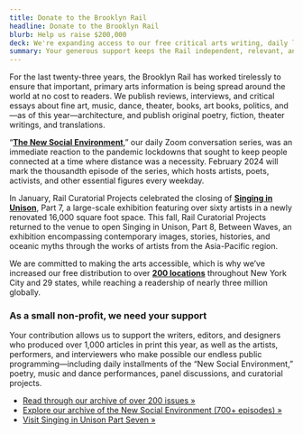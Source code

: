 ```yaml
---
title: Donate to the Brooklyn Rail
headline: Donate to the Brooklyn Rail
blurb: Help us raise $200,000
deck: We're expanding access to our free critical arts writing, daily live artist conversations, and cutting-edge curatorial projects.
summary: Your generous support keeps the Rail independent, relevant, and free
---
```


For the last twenty-three years, the Brooklyn Rail has worked tirelessly to ensure that important, primary arts information is being spread around the world at no cost to readers. We publish reviews, interviews, and critical essays about fine art, music, dance, theater, books, art books, politics, and—as of this year—architecture, and publish original poetry, fiction, theater writings, and translations.

“[**The New Social Environment**](https://www.youtube.com/playlist?list=PLmQDwVpMadcLGDOX9VN3sGTh2VYT4RJGY),” our daily Zoom conversation series, was an immediate reaction to the pandemic lockdowns that sought to keep people connected at a time where distance was a necessity. February 2024 will mark the thousandth episode of the series, which hosts artists, poets, activists, and other essential figures every weekday.

In January, Rail Curatorial Projects celebrated the closing of [**Singing in Unison**](https://brooklynrail.org/2022/09/art/Singing-in-Unison-at-Industry-City), Part 7, a large-scale exhibition featuring over sixty artists in a newly renovated 16,000 square foot space. This fall, Rail Curatorial Projects returned to the venue to open Singing in Unison, Part 8, Between Waves, an exhibition encompassing contemporary images, stories, histories, and oceanic myths through the works of artists from the Asia-Pacific region.

We are committed to making the arts accessible, which is why we’ve increased our free distribution to over [**200 locations**](https://brooklynrail.org/where-to-find-us) throughout New York City and 29 states, while reaching a readership of nearly three million globally.

### As a small non-profit, we need your support  

Your contribution allows us to support the writers, editors, and designers who produced over 1,000 articles in print this year, as well as the artists, performers, and interviewers who make possible our endless public programming—including daily installments of the “New Social Environment,” poetry, music and dance performances, panel discussions, and curatorial projects.

- [Read through our archive of over 200 issues »](https://brooklynrail.org/archives)
- [Explore our archive of the New Social Environment (700+ episodes) »](https://www.youtube.com/playlist?list=PLmQDwVpMadcLGDOX9VN3sGTh2VYT4RJGY)
- [Visit Singing in Unison Part Seven »](https://brooklynrail.org/2022/09/art/Singing-in-Unison-at-Industry-City)